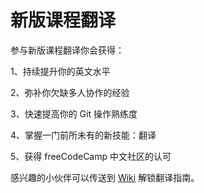 # 新版课程翻译

参与新版课程翻译你会获得：

1、持续提升你的英文水平

2、弥补你欠缺多人协作的经验

3、快速提高你的 Git 操作熟练度

4、掌握一门前所未有的新技能：翻译

5、获得 freeCodeCamp 中文社区的认可

感兴趣的小伙伴可以传送到 [Wiki](https://freecodecamp.coding.net/p/curriculum/wiki) 解锁翻译指南。
